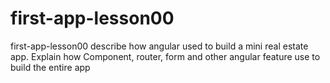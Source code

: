 # first-app-lesson00
first-app-lesson00 describe how angular used to build a  mini real estate app. Explain how Component, router, form and other angular feature use to build the entire app
